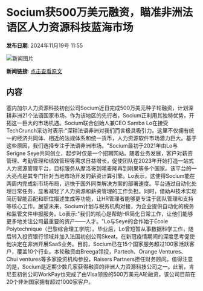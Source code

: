 # Socium获500万美元融资，瞄准非洲法语区人力资源科技蓝海市场

**发布日期**: 2024年11月19号 11:55

![新闻图片](https://pic.chinaz.com/picmap/thumb/201901101704279841_1.jpg)

**新闻链接**: [点击查看原文](https://www.aibase.com/zh/news/13321)

## 内容

塞内加尔人力资源科技初创公司Socium近日完成500万美元种子轮融资，计划深耕非洲21个法语国家市场。作为该地区的先行者，Socium正利用其独特优势，开拓这一巨大的市场机遇。Socium联合创始人兼CEO Samba Lo在接受TechCrunch采访时表示:"深耕法语非洲对我们而言极具吸引力。这里不仅拥有统一的经济共同体、相近的法规体系和统一货币，人力资源软件市场潜力巨大。基于这些原因，我们选择专注于法语非洲市场。"Socium最初于2021年由Lo与Serigne Seye共同创立，起步时仅是一个招聘网站。随着业务发展，客户对薪资管理、考勤管理和绩效管理等需求日益增长，促使团队在2023年开始打造一站式人力资源管理平台，目标服务从摩洛哥到喀麦隆再到刚果等多个国家。该平台的一大亮点是其专门针对当地市场开发的薪资计算引擎。Lo表示，这使得Socium能在两周内完成新市场布局，远快于国外同类解决方案的部署速度。平台通过自动化处理日常任务，显著减轻了人力资源和薪资管理的工作负担。同时，借助AI技术实现简历智能匹配和职位描述生成等功能，让HR管理者能够更专注于团队管理和支持等核心工作。展望未来，Socium计划与税务机构对接，为企业提供自动化的税务和监管文件申报服务。Lo表示:"我们的核心是帮助HR简化日常工作，让他们能够更多地关注公司最重要的资产——人才。"Lo与Seye的合作始于École Polytechnique（巴黎综合理工学院）。毕业后，Lo曾短暂从事数据科学工作，随后转入投资银行领域并加入法国初创公司Skeat。在新冠疫情期间的深度思考促使他决定在非洲开展SaaS业务。目前，Socium已在15个国家服务超过100家活跃客户，覆盖10个行业。本轮融资由Breega领投，Partech、Orange Ventures、Chui ventures等多家投资机构参投，Raisers Partners担任财务顾问。值得注意的是，Socium是近期少数几家获得融资的非洲人力资源科技公司之一。此前，肯尼亚初创公司WorkPay也完成了由Visa领投的500万美元A轮融资，该公司目前在20个非洲国家拥有超过1000家客户。
